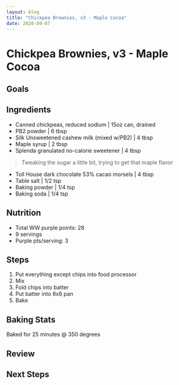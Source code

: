 ```yaml
---
layout: blog
title: "Chickpea Brownies, v3 - Maple Cocoa"
date: 2020-09-07
---
```


# Chickpea Brownies, v3 - Maple Cocoa
## Goals

## Ingredients
- Canned chickpeas, reduced sodium | 15oz can, drained
- PB2 powder | 6 tbsp
- Silk Unsweetened cashew milk (mixed w/PB2) | 4 tbsp
- Maple syrup | 2 tbsp
- Splenda granulated no-calorie sweetener | 4 tbsp
> Tweaking the sugar a little bit, trying to get that maple flavor
- Toll House dark chocolate 53% cacao morsels | 4 tbsp
- Table salt | 1/2 tsp
- Baking powder | 1/4 tsp
- Baking soda | 1/4 tsp

## Nutrition
- Total WW purple points: 28
- 9 servings
- Purple pts/serving: 3

## Steps
1. Put everything except chips into food processor
2. Mix
3. Fold chips into batter
4. Put batter into 8x8 pan
5. Bake

## Baking Stats
Baked for 25 minutes @ 350 degrees

## Review

## Next Steps
